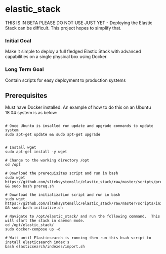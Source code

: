 # elastic_stack

THIS IS IN BETA PLEASE DO NOT USE JUST YET - Deploying the Elastic Stack can be difficult. This project hopes to simplify that.

### Initial Goal

Make it simple to deploy a full fledged Elastic Stack with advanced capabilities on a single physical box using Docker.

### Long Term Goal

Contain scripts for easy deployment to production systems

## Prerequisites
Must have Docker installed. An example of how to do this on an Ubuntu 18.04 system is as below:

```#Assumes you have downloaded and installed Ubuntu 18.04 minimum to start. Follow the rest of the steps below to configure and get up and running

# Once Ubuntu is insalled run update and upgrade commands to update system
sudo apt-get update && sudo apt-get upgrade


# Install wget
sudo apt-get install -y wget

# Change to the working directory /opt
cd /opt

# Download the prerequisites script and run in bash
sudo wget https://github.com/slteksystemsllc/elastic_stack/raw/master/scripts/prereq.sh && sudo bash prereq.sh

# Download the initialization script and run in bash
sudo wget https://github.com/slteksystemsllc/elastic_stack/raw/master/scripts/initialize.sh && sudo bash initialize.sh

# Navigate to /opt/elastic_stack/ and run the following command.  This will start the stack in daemon mode.
cd /opt/elastic_stack/
sudo docker-compose up -d

# Wait until Elasticsearch is running then run this bsah script to install elasticsearch index's
bash elasticsearch/indexes/import.sh
```
